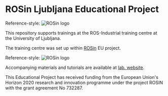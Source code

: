 # ROSin Ljubljana Educational Project 

Reference-style: 
![ROSin logo][logo_rosin_ljubljana]

This repository supports trainings at the ROS-Industrial training centre at the University of Ljubljana.

The training centre was set up within [ROSin](https://www.rosin-project.eu) EU project.

Reference-style: 
![ROSin logo][logo_rosin]

Accompanying materials and tutorials are available at [lab. website](http://web.fs.uni-lj.si/lakos/rosin/).

This Educational Project has received funding from the European Union's Horizon 2020 research and innovation programme under the project ROSIN with the grant agreement No 732287.

[logo_rosin_ljubljana]: https://github.com/ul-lakos/rosinljubljana/tree/master/img/logo_rosin_ljubljana.png "logo_rosin_ljubljana"

[logo_rosin]: https://github.com/ul-lakos/rosinljubljana/tree/master/img/logo_rosin.png "logo_rosin"
